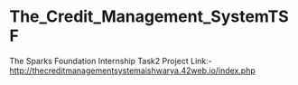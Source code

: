 # The_Credit_Management_SystemTSF
The Sparks Foundation Internship Task2          Project Link:- http://thecreditmanagementsystemaishwarya.42web.io/index.php
